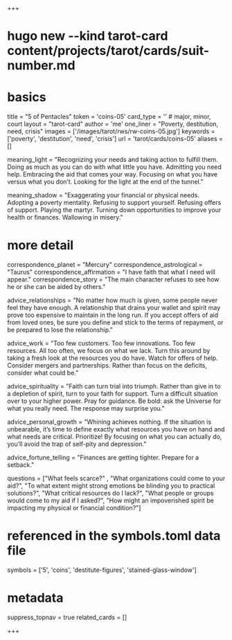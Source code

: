 +++
# hugo new --kind tarot-card content/projects/tarot/cards/suit-number.md
# basics
title     		 = "5 of Pentacles"
token					 = 'coins-05'
card_type			 = '' # major, minor, court
layout				 = "tarot-card"
author    		 = 'me'
one_liner 		 = "Poverty, destitution, need, crisis"
images				 = ['/images/tarot/rws/rw-coins-05.jpg']
keywords			 = ['poverty', 'destitution', 'need', 'crisis']
url						 = 'tarot/cards/coins-05'
aliases				 = []

meaning_light  = "Recognizing your needs and taking action to fulfill them. Doing as much as you can do with what little you have. Admitting you need help. Embracing the aid that comes your way. Focusing on what you have versus what you don’t. Looking for the light at the end of the tunnel."

meaning_shadow = "Exaggerating your financial or physical needs. Adopting a poverty mentality. Refusing to support yourself. Refusing offers of support. Playing the martyr. Turning down opportunities to improve your health or finances. Wallowing in misery."

# more detail
correspondence_planet 			= "Mercury"
correspondence_astrological = "Taurus"
correspondence_affirmation  = "I have faith that what I need will appear."
correspondence_story 				= "The main character refuses to see how he or she can be aided by others."

advice_relationships 	 = "No matter how much is given, some people never feel they have enough. A relationship that drains your wallet and spirit may prove too expensive to maintain in the long run. If you accept offers of aid from loved ones, be sure you define and stick to the terms of repayment, or be prepared to lose the relationship."

advice_work 					 = "Too few customers. Too few innovations. Too few resources. All too often, we focus on what we lack. Turn this around by taking a fresh look at the resources you do have. Watch for offers of help. Consider mergers and partnerships. Rather than focus on the deficits, consider what could be."

advice_spirituality 	 = "Faith can turn trial into triumph. Rather than give in to a depletion of spirit, turn to your faith for support. Turn a difficult situation over to your higher power. Pray for guidance. Be bold: ask the Universe for what you really need. The response may surprise you."

advice_personal_growth = "Whining achieves nothing. If the situation is unbearable, it’s time to define exactly what resources you have on hand and what needs are critical. Prioritize! By focusing on what you can actually do, you’ll avoid the trap of self-pity and depression."

advice_fortune_telling = "Finances are getting tighter. Prepare for a setback."

questions	= ["What feels scarce?" , "What organizations could come to your aid?", "To what extent might strong emotions be blinding you to practical solutions?", "What critical resources do I lack?", "What people or groups would come to my aid if I asked?", "How might an impoverished spirit be impacting my physical or financial condition?"]

# referenced in the symbols.toml data file
symbols	  = ['5', 'coins', 'destitute-figures', 'stained-glass-window']

# metadata
suppress_topnav = true
related_cards 	= []

+++